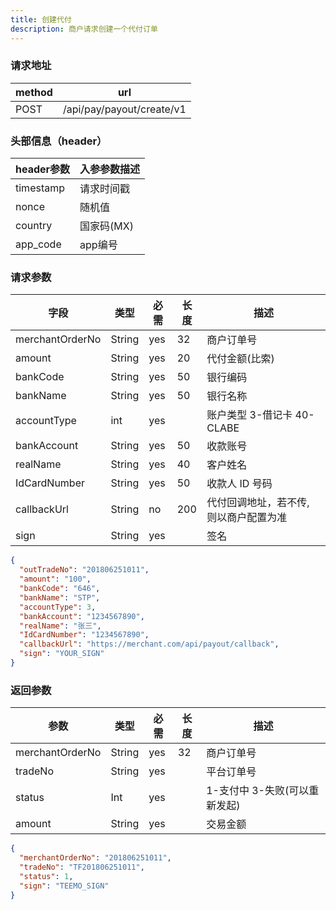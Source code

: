 ```yaml
---
title: 创建代付
description: 商户请求创建一个代付订单
---
```


### 请求地址

| method | url                       |
| ------ | ------------------------- |
| POST   | /api/pay/payout/create/v1 |

### 头部信息（header）

| header参数                  | 入参参数描述  |
|---------------------------|---------|
| timestamp                 | 请求时间戳   |
| nonce                     | 随机值     |
| country                   | 国家码(MX) |
| app_code                  | app编号   |

### 请求参数

| 字段              | 类型   | 必需  | 长度  | 描述                   |
|-----------------| ------ |-----|-----|----------------------|
| merchantOrderNo | String | yes | 32  | 商户订单号                |
| amount          | String | yes | 20  | 代付金额(比索)             |
| bankCode        | String | yes | 50  | 银行编码                 |
| bankName        | String | yes | 50  | 银行名称                 |
| accountType     | int    | yes |     | 账户类型 3-借记卡 40-CLABE  |
| bankAccount     | String | yes | 50  | 收款账号                 |
| realName        | String | yes | 40  | 客户姓名                 |
| IdCardNumber    | String | yes | 50  | 收款人 ID 号码            |
| callbackUrl     | String | no  | 200 | 代付回调地址，若不传, 则以商户配置为准 |
| sign            | String | yes |     | 签名                   |

```json title=请求示例
{
  "outTradeNo": "201806251011",
  "amount": "100",
  "bankCode": "646",
  "bankName": "STP",
  "accountType": 3,
  "bankAccount": "1234567890",
  "realName": "张三",
  "IdCardNumber": "1234567890",
  "callbackUrl": "https://merchant.com/api/payout/callback",
  "sign": "YOUR_SIGN"
}
```

### 返回参数

| 参数            | 类型   | 必需 | 长度 | 描述                          |
| --------------- | ------ | ---- | ---- | ----------------------------- |
| merchantOrderNo | String | yes  | 32   | 商户订单号                    |
| tradeNo         | String | yes  |      | 平台订单号                    |
| status          | Int | yes  |      | 1-支付中 3-失败(可以重新发起) |
| amount          | String | yes  |      | 交易金额                      |

```json title=返回示例
{
  "merchantOrderNo": "201806251011",
  "tradeNo": "TF201806251011",
  "status": 1,
  "sign": "TEEMO_SIGN"
}
```
